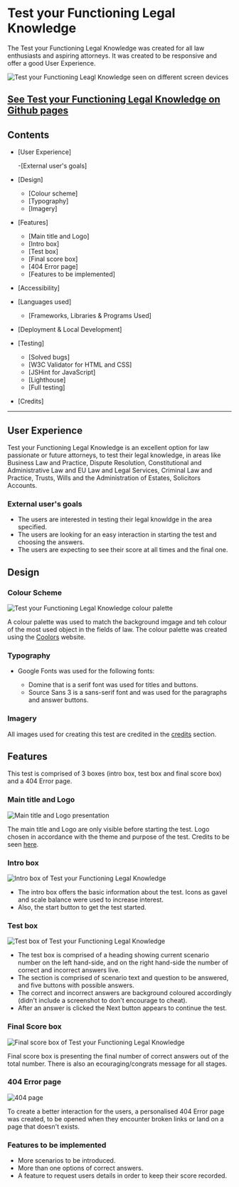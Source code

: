 # Test your Functioning Legal Knowledge

The Test your Functioning Legal Knowledge was created for all law enthusiasts and aspiring attorneys. It was created to be responsive and offer a good User Experience.

![Test your Functioning Leagl Knowledge seen on different screen devices](assets/images/responsive.png)

## [See Test your Functioning Legal Knowledge on Github pages]()

## Contents 

- [User Experience]
 
   -[External user's goals]

- [Design]
   - [Colour scheme]
   - [Typography]
   - [Imagery]

- [Features]
   - [Main title and Logo]
   - [Intro box]
   - [Test box]
   - [Final score box]
   - [404 Error page]   
   - [Features to be implemented]   

- [Accessibility]   

- [Languages used]
   - [Frameworks, Libraries & Programs Used]

- [Deployment & Local Development]

- [Testing] 
   - [Solved bugs]
   - [W3C Validator for HTML and CSS]
   - [JSHint for JavaScript]   
   - [Lighthouse]
   - [Full testing]

- [Credits]   


--- 

## User Experience 

Test your Functioning Legal Knowledge is an excellent option for law passionate or future attorneys, to test their legal knowledge, in areas like Business Law and Practice, Dispute Resolution, Constitutional and Administrative Law and EU Law and Legal Services, Criminal Law and Practice, Trusts, Wills and the Administration of Estates, Solicitors Accounts.

### External user's goals

 - The users are interested in testing their legal knowldge in the area specified.
 - The users are looking for an easy interaction in starting the test and choosing the answers.
 - The users are expecting to see their score at all times and the final one.

## Design

### Colour Scheme 

![Test your Functioning Legal Knowledge colour palette](assets/images/test-your-functioning-legal-knowledge.png)

A colour palette was used to match the background imgage and teh colour of the most used object in the fields of law. The colour palette was created using the [Coolors](https://coolors.co/) website.

### Typography 

- Google Fonts was used for the following fonts:
 
  - Domine that is a serif font was used for titles and buttons.
  - Source Sans 3 is a sans-serif font and was used for the paragraphs and answer buttons.

### Imagery

All images used for creating this test are credited in the [credits](#Credits) section.


## Features 

This test is comprised of 3 boxes (intro box, test box and final score box) and a 404 Error page.

### Main title and Logo

![Main title and Logo presentation](assets/images/title-logo.png)

The main title and Logo are only visible before starting the test. Logo chosen in accordance with the theme and purpose of the test. Credits to be seen [here](#Credits).

### Intro box

![Intro box of Test your Functioning Legal Knowledge](assets/images/intro-box.png)

- The intro box offers the basic information about the test. Icons as gavel and scale balance were used to increase interest. 
- Also, the start button to get the test started.

### Test box 

![Test box of Test your Functioning Legal Knowledge](assets/images/test-screen.png)

- The test box is comprised of a heading showing current scenario number on the left hand-side, and on the right hand-side the number of correct and incorrect answers live. 
- The section is comprised of scenario text and question to be answered, and five buttons with possible answers. 
- The correct and incorrect answers are background coloured accordingly (didn't include a screenshot to don't encourage to cheat).
- After an answer is clicked the Next button appears to continue the test.

### Final Score box 

![Final score box of Test your Functioning Legal Knowledge](assets/images/final-score-box.png)

Final score box is presenting the final number of correct answers out of the total number. There is also an ecouraging/congrats message for all stages.

### 404 Error page 

![404 page](assets/images/error-page.png)

To create a better interaction for the users, a personalised 404 Error page was created, to be opened when they encounter broken links or land on a page that doesn't exists.

### Features to be implemented 

- More scenarios to be introduced.
- More than one options of correct answers.
- A feature to request users details in order to keep their score recorded.